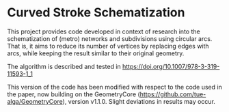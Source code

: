 # Curved Stroke Schematization

This project provides code developed in context of research into the schematization of (metro) networks and subdivisions using circular arcs. 
That is, it aims to reduce its number of vertices by replacing edges with arcs, while keeping the result similar to their original geometry.

The algorithm is described and tested in https://doi.org/10.1007/978-3-319-11593-1_1

This version of the code has been modified with respect to the code used in the paper, now building on the GeometryCore (https://github.com/tue-alga/GeometryCore), version v1.1.0. Slight deviations in results may occur.
